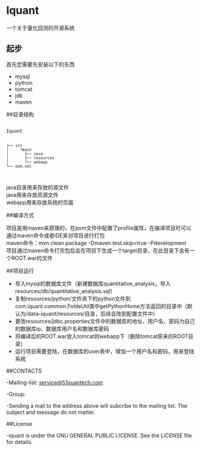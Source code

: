 # Iquant
一个关于量化回测的开源系统
## 起步
首先您需要先安装以下的东西
- mysql 
- python 
- tomcat 
- jdk
- maven

##目录结构

<code>
Iquant
    
    ├── src
    │     └main
    │       ├── java
    │       ├── resources
    │       └── webapp
    └── pom.xml
</code>

java目录用来存放的源文件<br/>
java用来存放资源文件<br/>
webapp用来存放系统的页面<br/>

##编译方式

项目是用maven来原理的，在pom文件中配置了profile属性，在编译项目时可以通过maven命令或者IDE来对项目进行打包</br>
maven命令：mvn clean package -Dmaven.test.skip=true -Pdevelopment</br>
项目通过maven命令打完包后会在项目下生成一个target目录，在此目录下会有一个ROOT.war的文件</br>

##项目运行

- 导入mysql的数据库文件（新建数据库quantitative_analysis，导入resources/db/quantitative_analysis.sql）
- 复制resources/python/文件夹下的python文件到com.iquant.common.FoldeUtil类中getPythonHome方法返回的目录中（默认为/data-iquant/resources/目录，后续会改到配置文件中）
- 更改resources/jdbc.properties文件中的数据库的地址、用户名、密码为自己的数据库ip、数据库用户名和数据库密码
- 将编译后的ROOT.war放入tomcat的webapp下（删除tomcat原来的ROOT目录）
- 运行项目需要登陆，在数据库的user表中，增加一个用户名和密码，用来登陆系统

##CONTACTS

-Mailing-list: service@51quantech.com

-Group:

-Sending a mail to the address above will subcribe to the mailing list. The subject and message do not matter.


##License

-iquant is under the GNU GENERAL PUBLIC LICENSE. See the LICENSE file for details.
